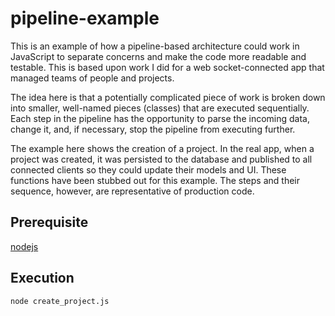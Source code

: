 pipeline-example
================

This is an example of how a pipeline-based architecture could work in
JavaScript to separate concerns and make the code more readable and
testable. This is based upon work I did for a web socket-connected
app that managed teams of people and projects.

The idea here is that a potentially complicated piece of work is
broken down into smaller, well-named pieces (classes) that are
executed sequentially. Each step in the pipeline has the opportunity
to parse the incoming data, change it, and, if necessary, stop the
pipeline from executing further.

The example here shows the creation of a project. In the real app,
when a project was created, it was persisted to the database and
published to all connected clients so they could update their models
and UI. These functions have been stubbed out for this example. The
steps and their sequence, however, are representative of production
code.

Prerequisite
------------

[nodejs](http://nodejs.org/)


Execution
---------

```
node create_project.js
```
